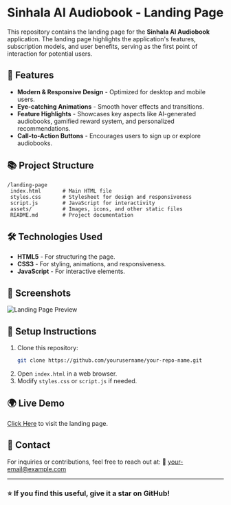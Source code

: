 # Sinhala AI Audiobook - Landing Page

This repository contains the landing page for the **Sinhala AI Audiobook** application. The landing page highlights the application's features, subscription models, and user benefits, serving as the first point of interaction for potential users.

## 🚀 Features

- **Modern & Responsive Design** - Optimized for desktop and mobile users.
- **Eye-catching Animations** - Smooth hover effects and transitions.
- **Feature Highlights** - Showcases key aspects like AI-generated audiobooks, gamified reward system, and personalized recommendations.
- **Call-to-Action Buttons** - Encourages users to sign up or explore audiobooks.

## 📚 Project Structure

```
/landing-page
️ index.html       # Main HTML file
️ styles.css       # Stylesheet for design and responsiveness
️ script.js        # JavaScript for interactivity
️ assets/          # Images, icons, and other static files
️ README.md        # Project documentation
```

## 🛠️ Technologies Used

- **HTML5** - For structuring the page.
- **CSS3** - For styling, animations, and responsiveness.
- **JavaScript** - For interactive elements.

## 📸 Screenshots

![Landing Page Preview](assets/landing-page-preview.png)

## 🔧 Setup Instructions

1. Clone this repository:
   ```bash
   git clone https://github.com/yourusername/your-repo-name.git
   ```
2. Open `index.html` in a web browser.
3. Modify `styles.css` or `script.js` if needed.

## 🌍 Live Demo

[Click Here](https://your-live-demo-url.com) to visit the landing page.

## 💌 Contact

For inquiries or contributions, feel free to reach out at:
📧 your-email@example.com

---

### ⭐ If you find this useful, give it a star on GitHub!
